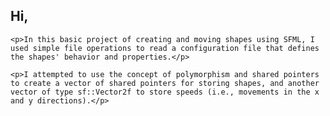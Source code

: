 <h2>Hi,</h2>

    <p>In this basic project of creating and moving shapes using SFML, I used simple file operations to read a configuration file that defines the shapes' behavior and properties.</p>

    <p>I attempted to use the concept of polymorphism and shared pointers to create a vector of shared pointers for storing shapes, and another vector of type sf::Vector2f to store speeds (i.e., movements in the x and y directions).</p>
